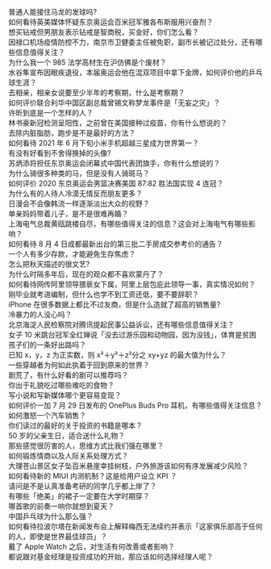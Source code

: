 普通人能接住马龙的发球吗?  
如何看待英美媒体怀疑东京奥运会百米冠军雅各布斯服用兴奋剂？  
想买钻戒但男朋友表示钻戒是智商税，买金好，你们怎么看？  
因禄口机场疫情防控不力，南京市卫健委主任被免职，副市长被记过处分，还有哪些信息值得关注？  
为什么我一个 985 法学高材生在沪仿佛是个废材？  
水谷隼宣布因眼疾退役，本届奥运会他在混双项目中拿下金牌，如何评价他的乒乓球生涯？  
去相亲，相亲女说要至少半年的考察期，什么是考察期？  
如何评价联合利华中国区副总裁曾锡文称梦龙事件是「无妄之灾」？  
许昕到底是一个怎样的人？  
林书豪新冠检测呈阳性，之前曾在美国接种过疫苗，你有什么想说的？  
去除内脏脂肪，跑步是不是最好的方法？  
如何看待 2021 年 6 月下旬小米手机超越三星成为世界第一？  
有没有好看到不舍得换掉的头像?  
苏炳添将担任东京奥运会闭幕式中国代表团旗手，你有什么想说的？  
为什么骑很多种类的马，但是没有人骑斑马？  
如何评价 2020 东京奥运会男篮决赛美国 87:82 胜法国实现 4 连冠？  
为什么有的人待人冷漠无情反而朋友更多？  
日漫会不会像韩流一样逐渐淡出大众的视野？  
单亲妈妈带着儿子，是不是很难再婚？  
上海电气总裁黄瓯跳楼自尽，有哪些值得关注的信息？这会对上海电气有哪些影响？  
如何看待 8 月 4 日成都最新出台的第三批二手房成交参考价的通告？  
一个人有多少存款，才能避免生存焦虑？  
怎么把秋天描述的很文艺?  
为什么时隔多年后，现在的观众都不喜欢蒙丹了？  
如何看待网传阿里领导猥亵女下属，阿里上层包庇此领导一事，真实情况如何？  
刚毕业就考进编制，但什么也学不到工资还低，要不要辞职？  
iPhone 在很多数据上都比不过友商，但是什么造就了超高的销售量?  
冷暴力的人没心吗？  
北京海淀人民检察院对腾讯提起民事公益诉讼，还有哪些信息值得关注？  
女子 10 米跳台冠军全红婵说「没去过游乐园和动物园，因为没钱」，体育是贫困孩子们的一条好出路吗？  
已知 x，y，z 为正实数，则 x²＋y²＋z²分之 xy+yz 的最大值为什么？  
一些穿越者为何如此执着于回到原来的世界？  
剧荒了，有什么好看的剧可以推荐吗？  
你出于礼貌吃过哪些难吃的食物？  
写小说和写新媒体哪个更容易变现？  
如何评价一加 7 月 29 日发布的 OnePlus Buds Pro 耳机，有哪些值得关注信息？  
如何激怒一个汽车销售？  
你们读过的最好的关于投资的书籍是哪本？  
50 岁的父亲生日，适合送什么礼物？  
那些感觉很厉害的人，思维方式比我们强在哪里？  
如何锻炼情商以及人际关系处理方式？  
大理苍山景区女子坠百米悬崖幸挂树枝，户外旅游该如何有序发展减少风险？  
如何看待新的 MIUI 内测机制？这是给用户设立 KPI ？  
请问是不是认真准备考研的同学几乎都上岸了？  
有哪些「绝美」的裙子一定要在大学时期穿？  
哪首歌的前奏一响你就想到夏天？  
中国乒乓球为什么那么强？  
如何看待拉波尔塔在新闻发布会上解释梅西无法续约并表示「这家俱乐部高于任何的人，即使是世界最佳球员」？  
戴了 Apple Watch 之后，对生活有何改善或者影响？  
都说跟对基金经理是投资成功的开始，那应该如何选择经理人呢？  
